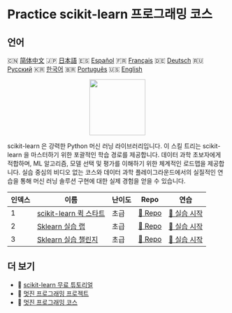 # Practice scikit-learn 프로그래밍 코스

## 언어

🇨🇳 [简体中文](README_zh.md) 🇯🇵 [日本語](README_ja.md) 🇪🇸 [Español](README_es.md) 🇫🇷 [Français](README_fr.md) 🇩🇪 [Deutsch](README_de.md) 🇷🇺 [Русский](README_ru.md) 🇰🇷 [한국어](README_ko.md) 🇧🇷 [Português](README_pt.md) 🇺🇸 [English](README.md) 

<div align="center">
<img width="128px" src="https://file.labex.io/path/N7q3t9dfWfEY.png">
</div>

scikit-learn 은 강력한 Python 머신 러닝 라이브러리입니다. 이 스킬 트리는 scikit-learn 을 마스터하기 위한 포괄적인 학습 경로를 제공합니다. 데이터 과학 초보자에게 적합하며, ML 알고리즘, 모델 선택 및 평가를 이해하기 위한 체계적인 로드맵을 제공합니다. 실습 중심의 비디오 없는 코스와 데이터 과학 플레이그라운드에서의 실질적인 연습을 통해 머신 러닝 솔루션 구현에 대한 실제 경험을 얻을 수 있습니다.

|   인덱스 | 이름                                                                                | 난이도   | Repo                                                                   | 연습                                                                      |
|----------|-------------------------------------------------------------------------------------|----------|------------------------------------------------------------------------|---------------------------------------------------------------------------|
|        1 | [scikit-learn 퀵 스타트](https://labex.io/ko/courses/quick-start-with-scikit-learn) | 초급     | [🔗 Repo](https://github.com/labex-labs/quick-start-with-scikit-learn) | [🚀 실습 시작](https://labex.io/ko/courses/quick-start-with-scikit-learn) |
|        2 | [Sklearn 실습 랩](https://labex.io/ko/courses/sklearn-practice-labs)                | 초급     | [🔗 Repo](https://github.com/labex-labs/sklearn-practice-labs)         | [🚀 실습 시작](https://labex.io/ko/courses/sklearn-practice-labs)         |
|        3 | [Sklearn 실습 챌린지](https://labex.io/ko/courses/sklearn-practice-challenges)      | 초급     | [🔗 Repo](https://github.com/labex-labs/sklearn-practice-challenges)   | [🚀 실습 시작](https://labex.io/ko/courses/sklearn-practice-challenges)   |

## 더 보기

- 🔗 [scikit-learn 무료 튜토리얼](https://github.com/labex-labs/sklearn-free-tutorials)
- 🔗 [멋진 프로그래밍 프로젝트](https://github.com/labex-labs/awesome-programming-projects)
- 🔗 [멋진 프로그래밍 코스](https://github.com/labex-labs/awesome-programming-courses)

